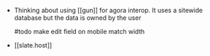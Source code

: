- Thinking about using [[gun]] for agora interop. It uses a sitewide database but the data is owned by the user
  
  #todo make edit field on mobile match width
- [[slate.host]]